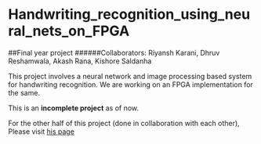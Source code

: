 # Handwriting_recognition_using_neural_nets_on_FPGA
##Final year project
######Collaborators:   Riyansh Karani, Dhruv Reshamwala, Akash Rana, Kishore Saldanha

This project involves a neural network and image processing based system for handwriting recognition. We are working on an FPGA implementation for the same.

This is an **incomplete project** as of now.

For the other half of this project (done in collaboration with each other), Please visit  [his page](https://github.com/ironstein1994/handwriting-recognition-using-neural-networks-on-FPGA-final-year-project)
